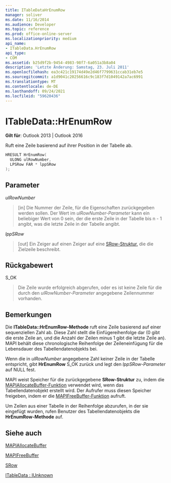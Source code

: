 ```yaml
---
title: ITableDataHrEnumRow
manager: soliver
ms.date: 11/16/2014
ms.audience: Developer
ms.topic: reference
ms.prod: office-online-server
ms.localizationpriority: medium
api_name:
- ITableData.HrEnumRow
api_type:
- COM
ms.assetid: b25d9f2b-9454-4983-98f7-6a051a3b8a04
description: 'Letzte Änderung: Samstag, 23. Juli 2011'
ms.openlocfilehash: ea3c421c19174d49e2d46f7799631ccab31eb7e5
ms.sourcegitcommit: a1d9041c20256616c9c183f7d1049142a7ac6991
ms.translationtype: MT
ms.contentlocale: de-DE
ms.lasthandoff: 09/24/2021
ms.locfileid: "59620436"
---
```

# <a name="itabledatahrenumrow"></a>ITableData::HrEnumRow

  
  
**Gilt für**: Outlook 2013 | Outlook 2016 
  
Ruft eine Zeile basierend auf ihrer Position in der Tabelle ab. 
  
```cpp
HRESULT HrEnumRow(
  ULONG ulRowNumber,
  LPSRow FAR * lppSRow
);
```

## <a name="parameters"></a>Parameter

 _ulRowNumber_
  
> [in] Die Nummer der Zeile, für die Eigenschaften zurückgegeben werden sollen. Der Wert im  _ulRowNumber-Parameter_ kann ein beliebiger Wert von 0 sein, der die erste Zeile in der Tabelle bis n - 1 angibt, was die letzte Zeile in der Tabelle angibt. 
    
 _lppSRow_
  
> [out] Ein Zeiger auf einen Zeiger auf eine [SRow-Struktur,](srow.md) die die Zielzeile beschreibt. 
    
## <a name="return-value"></a>Rückgabewert

S_OK 
  
> Die Zeile wurde erfolgreich abgerufen, oder es ist keine Zeile für die durch den  _ulRowNumber-Parameter_ angegebene Zeilennummer vorhanden. 
    
## <a name="remarks"></a>Bemerkungen

Die **ITableData::HrEnumRow-Methode** ruft eine Zeile basierend auf einer sequenziellen Zahl ab. Diese Zahl stellt die Einfügereihenfolge dar (0 gibt die erste Zeile an, und die Anzahl der Zeilen minus 1 gibt die letzte Zeile an). MAPI behält diese chronologische Reihenfolge der Zeileneinfügung für die Lebensdauer des Tabellendatenobjekts bei. 
  
Wenn die in  _ulRowNumber_ angegebene Zahl keiner Zeile in der Tabelle entspricht, gibt **HrEnumRow** S_OK zurück und legt den  _lppSRow-Parameter_ auf NULL fest. 
  
MAPI weist Speicher für die zurückgegebene **SRow-Struktur** zu, indem die [MAPIAllocateBuffer-Funktion](mapiallocatebuffer.md) verwendet wird, wenn das Tabellendatenobjekt erstellt wird. Der Aufrufer muss diesen Speicher freigeben, indem er die [MAPIFreeBuffer-Funktion](mapifreebuffer.md) aufruft. 
  
Um Zeilen aus einer Tabelle in der Reihenfolge abzurufen, in der sie eingefügt wurden, rufen Benutzer des Tabellendatenobjekts die **HrEnumRow-Methode** auf. 
  
## <a name="see-also"></a>Siehe auch



[MAPIAllocateBuffer](mapiallocatebuffer.md)
  
[MAPIFreeBuffer](mapifreebuffer.md)
  
[SRow](srow.md)
  
[ITableData : IUnknown](itabledataiunknown.md)

